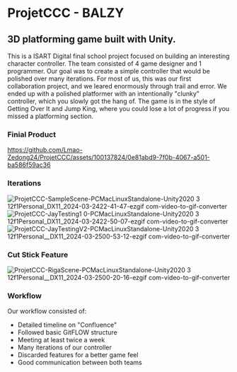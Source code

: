# ProjetCCC - BALZY

## 3D platforming game built with Unity. 

This is a ISART Digital final school project focused on building an interesting character controller. The team consisted of 4 game designer and 1 programmer. 
Our goal was to create a simple controller that would be polished over many iterations. For most of us, this was our first collaboration project, and we leared enormously through trail and error.
We ended up with a polished platformer with an intentionally "clunky" controller, which you slowly got the hang of.
The game is in the style of Getting Over It and Jump King, where you could lose a lot of progress if you missed a platforming section. 


<!-- https://github.com/Lmao-Zedong24/ProjetCCC/assets/ -->
### Finial Product
https://github.com/Lmao-Zedong24/ProjetCCC/assets/100137824/0e81abd9-7f0b-4067-a501-ba586f59ac36

### Iterations 
![ProjetCCC-SampleScene-PCMacLinuxStandalone-Unity2020 3 12f1Personal_DX11_2024-03-2422-41-47-ezgif com-video-to-gif-converter](https://github.com/Lmao-Zedong24/ProjetCCC/assets/100137824/67b18900-088a-4273-a76d-7fa7a138b7b3)
![ProjetCCC-JayTesting1 0-PCMacLinuxStandalone-Unity2020 3 12f1Personal_DX11_2024-03-2422-50-07-ezgif com-video-to-gif-converter](https://github.com/Lmao-Zedong24/ProjetCCC/assets/100137824/5b050f63-1285-4f8b-beb6-b74dca0edf3c)
![ProjetCCC-JayTestingV2-PCMacLinuxStandalone-Unity2020 3 12f1Personal__DX11_2024-03-2500-53-12-ezgif com-video-to-gif-converter](https://github.com/Lmao-Zedong24/ProjetCCC/assets/100137824/4f94681f-3930-4295-8aa6-040dee75f2b0)

### Cut Stick Feature
![ProjetCCC-RigaScene-PCMacLinuxStandalone-Unity2020 3 12f1Personal__DX11_2024-03-2500-20-16-ezgif com-video-to-gif-converter](https://github.com/Lmao-Zedong24/ProjetCCC/assets/100137824/266a84f0-4a25-4d92-b485-f9a16675836d)

### Workflow
Our workflow consisted of:
* Detailed timeline on "Confluence"
* Followed basic GitFLOW structure
* Meeting at least twice a week
* Many iterations of our controller
* Discarded features for a better game feel
* Good communication between both teams

